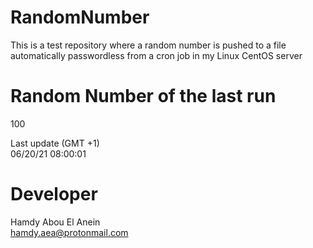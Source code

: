 # RandomNumber    
This is a test repository where a random number is pushed to a file automatically passwordless from a cron job in my Linux CentOS server    
# Random Number of the last run   
100
      
Last update (GMT +1)    
06/20/21 08:00:01
# Developer    
Hamdy Abou El Anein   
hamdy.aea@protonmail.com
